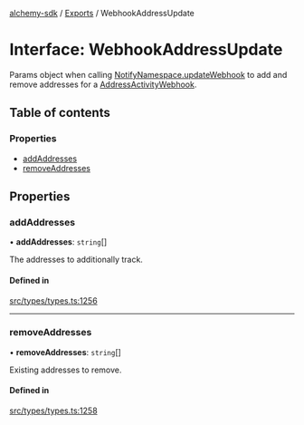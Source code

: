 [alchemy-sdk](../README.md) / [Exports](../modules.md) / WebhookAddressUpdate

# Interface: WebhookAddressUpdate

Params object when calling [NotifyNamespace.updateWebhook](../classes/NotifyNamespace.md#updatewebhook) to add and
remove addresses for a [AddressActivityWebhook](AddressActivityWebhook.md).

## Table of contents

### Properties

- [addAddresses](WebhookAddressUpdate.md#addaddresses)
- [removeAddresses](WebhookAddressUpdate.md#removeaddresses)

## Properties

### addAddresses

• **addAddresses**: `string`[]

The addresses to additionally track.

#### Defined in

[src/types/types.ts:1256](https://github.com/alchemyplatform/alchemy-sdk-js/blob/7ae04a5/src/types/types.ts#L1256)

___

### removeAddresses

• **removeAddresses**: `string`[]

Existing addresses to remove.

#### Defined in

[src/types/types.ts:1258](https://github.com/alchemyplatform/alchemy-sdk-js/blob/7ae04a5/src/types/types.ts#L1258)
